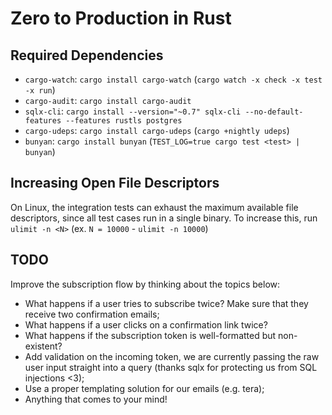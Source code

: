 # Zero to Production in Rust

## Required Dependencies

- `cargo-watch`: `cargo install cargo-watch` (`cargo watch -x check -x test -x run`)
- `cargo-audit`: `cargo install cargo-audit`
- `sqlx-cli`: `cargo install --version="~0.7" sqlx-cli --no-default-features --features rustls postgres`
- `cargo-udeps`: `cargo install cargo-udeps` (`cargo +nightly udeps`)
- `bunyan`: `cargo install bunyan` (`TEST_LOG=true cargo test <test> | bunyan`)

## Increasing Open File Descriptors

On Linux, the integration tests can exhaust the maximum available file descriptors, since all test cases run in a single binary. To increase this, run `ulimit -n <N>` (ex. `N = 10000` - `ulimit -n 10000`)

## TODO

Improve the subscription flow by thinking about the topics below:
- What happens if a user tries to subscribe twice? Make sure that they receive two confirmation emails;
- What happens if a user clicks on a confirmation link twice?
- What happens if the subscription token is well-formatted but non-existent?
- Add validation on the incoming token, we are currently passing the raw user input straight into a query (thanks sqlx for protecting us from SQL injections <3);
- Use a proper templating solution for our emails (e.g. tera);
- Anything that comes to your mind!